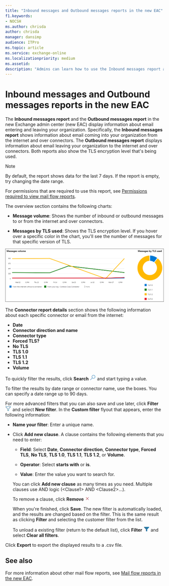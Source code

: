 ```yaml
---
title: "Inbound messages and Outbound messages reports in the new EAC"
f1.keywords:
- NOCSH
ms.author: chrisda
author: chrisda
manager: dansimp
audience: ITPro
ms.topic: article
ms.service: exchange-online
ms.localizationpriority: medium
ms.assetid:
description: "Admins can learn how to use the Inbound messages report and the Outbound Messages report in the new Exchange admin center to monitor message volume and TLS encryption for messages to and from the internet and inbound and outbound messages over connectors."
---
```


# Inbound messages and Outbound messages reports in the new EAC

The **Inbound messages report** and the **Outbound messages report** in the new Exchange admin center (new EAC) display information about email entering and leaving your organization. Specifically, the **Inbound messages report** shows information about email coming into your organization from the internet and over connectors. The **Outbound messages report** displays information about email leaving your organization to the internet and over connectors. Both reports also show the TLS encryption level that's being used.

> [!NOTE]
> By default, the report shows data for the last 7 days. If the report is empty, try changing the date range.
>
> For permissions that are required to use this report, see [Permissions required to view mail flow reports](mail-flow-reports.md#permissions-required-to-view-mail-flow-reports).

The overview section contains the following charts:

- **Message volume**: Shows the number of inbound or outbound messages to or from the internet and over connectors.

- **Messages by TLS used**: Shows the TLS encryption level. If you hover over a specific color in the chart, you'll see the number of messages for that specific version of TLS.

![Overview of the Auto forwarded messages report](../../media/mfr-inbound-message-report.png)

The **Connector report details** section shows the following information about each specific connector or email from the internet:

- **Date**
- **Connector direction and name**
- **Connector type**
- **Forced TLS?**
- **No TLS**
- **TLS 1.0**
- **TLS 1.1**
- **TLS 1.2**
- **Volume**

To quickly filter the results, click **Search** ![Search icon](../../media/modern-eac-search-icon.png) and start typing a value.

To filter the results by date range or connector name, use the boxes. You can specify a date range up to 90 days.

For more advanced filters that you can also save and use later, click **Filter** ![Filter icon](../../media/modern-eac-filter-icon.png) and select **New filter**. In the **Custom filter** flyout that appears, enter the following information:

- **Name your filter**: Enter a unique name.

- Click **Add new clause**. A clause contains the following elements that you need to enter:

  - **Field**: Select **Date**, **Connector direction**, **Connector type**, **Forced TLS**, **No TLS**, **TLS 1.0**, **TLS 1.1**, **TLS 1.2**, or **Volume**.

  - **Operator**: Select **starts with** or **is**.

  - **Value**: Enter the value you want to search for.

  You can click **Add new clause** as many times as you need. Multiple clauses use AND logic (\<Clause1\> AND \<Clause2\>...).

  To remove a clause, click **Remove** ![Remove icon](../../media/modern-eac-remove-icon.png)

  When you're finished, click **Save**. The new filter is automatically loaded, and the results are changed based on the filter. This is the same result as clicking **Filter** and selecting the customer filter from the list.

  To unload a existing filter (return to the default list), click **Filter** ![Active filter icon](../../media/modern-eac-filter-active-icon.png) and select **Clear all filters**.

Click **Export** to export the displayed results to a .csv file.

## See also

For more information about other mail flow reports, see [Mail flow reports in the new EAC](mail-flow-reports.md).
